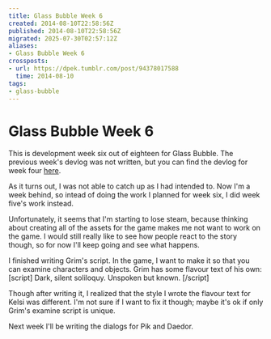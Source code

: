 ```yaml
---
title: Glass Bubble Week 6
created: 2014-08-10T22:58:56Z
published: 2014-08-10T22:58:56Z
migrated: 2025-07-30T02:57:12Z
aliases:
- Glass Bubble Week 6
crossposts:
- url: https://dpek.tumblr.com/post/94378017588
  time: 2014-08-10
tags:
- glass-bubble
---
```


# Glass Bubble Week 6

This is development week six out of eighteen for Glass Bubble. The previous week's devlog was not written, but you can find the devlog for week four [here](20140803222351.md).

As it turns out, I was not able to catch up as I had intended to. Now I'm a week behind, so intead of doing the work I planned for week six, I did week five's work instead.

Unfortunately, it seems that I'm starting to lose steam, because thinking about creating all of the assets for the game makes me not want to work on the game. I would still really like to see how people react to the story though, so for now I'll keep going and see what happens.

I finished writing Grim's script. In the game, I want to make it so that you can examine characters and objects. Grim has some flavour text of his own:
[script]
Dark, silent soliloquy.
Unspoken but known.
[/script]

Though after writing it, I realized that the style I wrote the flavour text for Kelsi was different. I'm not sure if I want to fix it though; maybe it's ok if only Grim's examine script is unique.

Next week I'll be writing the dialogs for Pik and Daedor.

